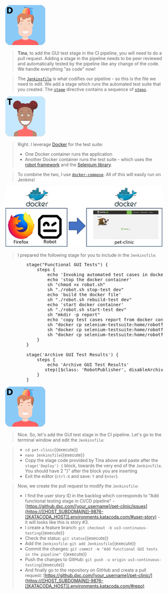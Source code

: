 ![Dan](../../assets/yellow-belt-devops-dojo/continuous-testing/dan.png)

> **Tina**, to add the GUI test stage in the CI pipeline, you will need to do a pull request. Adding a stage in the pipeline needs to be peer reviewed and automatically tested by the pipeline
like any change of the code. We handle everything "as code" now!

> The [`Jenkinsfile`](https://jenkins.io/doc/book/pipeline/jenkinsfile/) is what codifies our pipeline - so this is the file we need to edit.
We add a stage which runs the automated test suite that you created. The [`stage`](https://jenkins.io/doc/book/pipeline/syntax/#stage) directive contains a sequence of [`steps`](https://jenkins.io/doc/book/pipeline/syntax/#steps).

![Tina](../../assets/yellow-belt-devops-dojo/continuous-testing/tina.png)

> Right. I leverage [Docker](https://www.docker.com/) for the test suite:
> * One Docker container runs the application
> * Another Docker container runs the test suite - which uses the [robot framework](http://robotframework.org/) and the [Selenium library](https://github.com/robotframework/SeleniumLibrary).

> To combine the two, I use [`docker-compose`](https://docs.docker.com/compose/overview/). All of this will easily run on Jenkins!

![Docker testing](../../assets/yellow-belt-devops-dojo/continuous-testing/test-docker.jpg)

> I prepared the following stage for you to include in the `Jenkinsfile`: 

<pre class="file" data-target="clipboard">
        stage("Functional GUI Tests") {
            steps {
                echo 'Invoking automated test cases in docker '
                echo 'stop the docker container'
                sh "chmod +x robot.sh"
                sh "./robot.sh stop-test dev"
                echo 'build the docker file'  
                sh "./robot.sh rebuild-test dev"
                echo 'start docker container'
                sh "./robot.sh start-test dev"
                sh "mkdir -p report"
                echo 'copy test cases report from docker container'
                sh "docker cp selenium-testsuite:home/robotframework/src/test/selenium-robot/output.xml report"
                sh "docker cp selenium-testsuite:home/robotframework/src/test/selenium-robot/log.html report"
                sh "docker cp selenium-testsuite:home/robotframework/src/test/selenium-robot/report.html report"
            }
        }

        stage('Archive GUI Test Results') {
            steps {
                echo 'Archive GUI Test Results'
               step([$class: 'RobotPublisher', disableArchiveOutput: false, logFileName: 'log.html', otherFiles: '', outputFileName: 'output.xml', outputPath: 'report/', passThreshold: 100, reportFileName: 'report.html', unstableThreshold: 0]);
            }
        }
</pre>

![Dan](../../assets/yellow-belt-devops-dojo/continuous-testing/dan.png)

> Nice. So, let's add the GUI test stage in the CI pipeline. Let's go to the terminal window and edit the `Jenkinsfile`:

> * `cd pet-clinic`{{execute}}
> * `nano Jenkinsfile`{{execute}}
> * Copy the stage code provided by Tina above and paste after the `stage('Deploy') {` block, towards the very end of the `Jenkinsfile`. You should have 2 "}" after the block you are inserting
> * Exit the editor (`ctrl-X` and save: `Y` and `Enter`).

> Now, we create the pull request to modify the `Jenkinsfile`:
> * I find the user story ID in the backlog which corresponds to "Add functional testing stage in CI/CD pipeline" - [https://github.dxc.com/[your_username]/pet-clinic/issues](https://[[HOST_SUBDOMAIN]]-9876-[[KATACODA_HOST]].environments.katacoda.com/#user-story) - it will looks like this is story #3.
> * I create a feature branch: `git checkout -b us3-continuous-testing`{{execute}}
> * Check the status: `git status`{{execute}}
> * Add the `Jenkinsfile`: `git add Jenkinsfile`{{execute}}
> * Commit the changes: `git commit -m "Add functional GUI tests in the pipeline" `{{execute}}
> * Push the changes to GitHub: `git push -u origin us3-continuous-testing`{{execute}}
> * And finally go to the repository on GitHub and create a pull request: [https://github.dxc.com/[your_username]/pet-clinic/](https://[[HOST_SUBDOMAIN]]-9876-[[KATACODA_HOST]].environments.katacoda.com/#repo)

